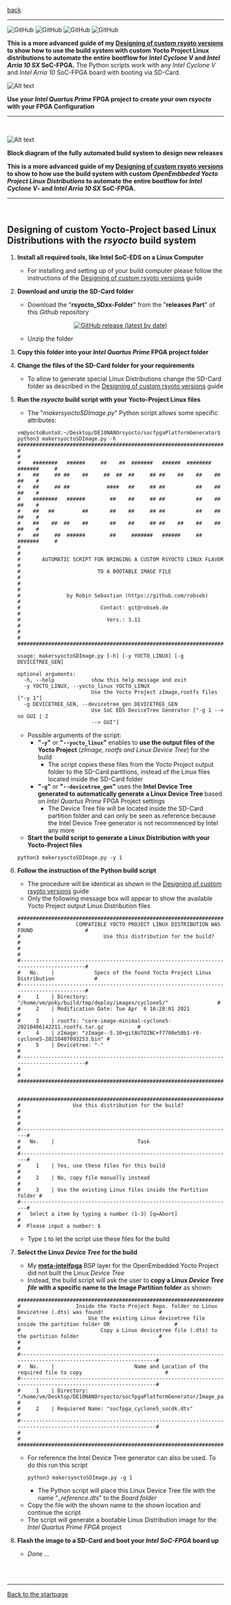 [back](7_customVersions.md)
___
![GitHub](https://img.shields.io/static/v1?label=Ubuntu&message=18.04+LTS,+20.04+LTS&color=yellowgreen)
![GitHub](https://img.shields.io/static/v1?label=CentOS&message=7.0,+8.0&color=yellowgreen)
![GitHub](https://img.shields.io/static/v1?label=Intel+EDS&message=20.1&color=blue)
![GitHub](https://img.shields.io/static/v1?label=Supported+SocFPGA&message=Intel+Arria10,+Cyclone+V&color=red")
<br>

**This is a more advanced guide of my [Designing of custom rsyoto versions](7_customVersions.md) to show how to use the build system with custom Yocto Project Linux distributions to automate the entire bootflow for *Intel Cyclone V* and *Intel Arria 10 SX* SoC-FPGA.** The Python scripts work with any *Intel Cyclone V* and *Intel Arria 10* SoC-FPGA board with booting via SD-Card.  

![Alt text](BuildSystemHead.png?raw=true "Symbol of the build system")

**Use your *Intel Quartus Prime* FPGA project to create your own *rsyocto* with your FPGA Configuration**
___
<br>


![Alt text](https://raw.githubusercontent.com/robseb/rsyocto/master/doc/symbols/BuildSystem.jpg?raw=true "automatic rsyocto Build system")

**Block diagram of the fully automated build system to design new releases**
<br>

**This is a more advanced guide of my [Designing of custom rsyoto versions](7_customVersions.md) to show to how use the build system with custom *OpenEmbbeded Yocto Project Linux Distributions* to automate the entire bootflow for *Intel Cyclone V*- and *Intel Arria 10 SX* SoC-FPGA.**
___
<br>

## Designing of custom Yocto-Project based Linux Distributions with the *rsyocto* build system 

1. **Install all required tools, like Intel SoC-EDS on a Linux Computer**
    * For installing and setting up of your build computer please follow the instructions of the [Designing of custom rsyoto versions](7_customVersions.md) guide

2. **Download and unzip the SD-Card folder** 
    * Download the "**rsyocto_SDxx-Folder**" from the "**releases Part**" of this *Github* repository 
    
    <p align="center">
    <a href="https://github.com/robseb/rsyocto/releases">
        <img alt="GitHub release (latest by date)" src="https://img.shields.io/github/v/release/robseb/rsyocto">
    </a>	 
    </p>

    * Unzip the folder
3. **Copy this folder into your *Intel Quartus Prime* FPGA project folder**
4. **Change the files of the SD-Card folder for your requirements**
    * To allow to generate special Linux Distributions change the SD-Card folder as described in the [Designing of custom rsyoto versions](7_customVersions.md) guide
5. **Run the *rsyocto* build script with your Yocto-Project Linux files** 
    * The "*makersyoctoSDImage.py*" Python script allows some specific attributes:
    ````shell
    vm@yoctoBuntoX:~/Desktop/DE10NANOrsyocto/socfpgaPlatformGenerator$ python3 makersyoctoSDImage.py -h
    ##############################################################################
    #                                                                            #
    #    ########   ######     ##    ##  #######   ######  ########  #######     #
    #    ##     ## ##    ##     ##  ##  ##     ## ##    ##    ##    ##     ##    #
    #    ##     ## ##            ####   ##     ## ##          ##    ##     ##    #
    #    ########   ######        ##    ##     ## ##          ##    ##     ##    #
    #    ##   ##         ##       ##    ##     ## ##          ##    ##     ##    #
    #    ##    ##  ##    ##       ##    ##     ## ##    ##    ##    ##     ##    #
    #    ##     ##  ######        ##     #######   ######     ##     #######     #
    #                                                                            #
    #       AUTOMATIC SCRIPT FOR BRINGING A CUSTOM RSYOCTO LINUX FLAVOR          #
    #                         TO A BOOTABLE IMAGE FILE                           #
    #                                                                            #
    #               by Robin Sebastian (https://github.com/robseb)               #
    #                          Contact: git@robseb.de                            #
    #                            Vers.: 3.11                                     #
    #                                                                            #
    ##############################################################################
    
    usage: makersyoctoSDImage.py [-h] [-y YOCTO_LINUX] [-g DEVICETREE_GEN]
    
    optional arguments:
      -h, --help            show this help message and exit
      -y YOCTO_LINUX, --yocto_linux YOCTO_LINUX
                            Use the Yocto Project zImage,rootfs files ["-y 1"]
      -g DEVICETREE_GEN, --devicetree_gen DEVICETREE_GEN
                            Use SoC EDS DeviceTree Generator ["-g 1 --> no GUI | 2
                            --> GUI"]
    ````
    * Possible arguments of the script:
        * **"`-y`"** or **"`--yocto_linux`"** enables to **use the output files of the Yocto Project** (*zImage, rootfs and Linux Device Tree*) for the build
            * The script copies these files from the Yocto Project output folder to the SD-Card partitions, instead of the Linux files located inside the SD-Card folder
        * **"`-g`"** or **"`--devicetree_gen`"** uses the  **Intel Device Tree generated to automatically generate a Linux Device Tree** based on *Intel Quartus Prime* FPGA Project settings  
            * The Device Tree file will be located inside the SD-Card partition folder and can only be seen as reference because the Intel Device Tree generator is not recommenced by Intel any more
    * **Start the build script to generate a Linux Distribution with your Yocto-Project files**
    ````shell
    python3 makersyoctoSDImage.py -y 1
    ````
6. **Follow the instruction of the Python build script**
    * The procedure will be identical as shown in the [Designing of custom rsyoto versions](7_customVersions.md) guide
    * Only the following message box will appear to show the available Yocto Project output Linux Distribution files
    ````shell
    ##########################################################################################
    #                  COMPATIBLE YOCTO PROJECT LINUX DISTRIBUTION WAS FOUND                 #
    #                           Use this distribution for the build?                         #
    #                                                                                        #
    #----------------------------------------------------------------------------------------#
    #   No.    |             Specs of the found Yocto Project Linux Distribution             #
    #----------------------------------------------------------------------------------------#
    #     1    | Directory: "/home/vm/poky/build/tmp/deploy/images/cyclone5/"                #
    #     2    | Modification Date: Tue Apr  6 16:28:01 2021                                 #
    #     3    | rootfs: "core-image-minimal-cyclone5-20210406142211.rootfs.tar.gz           #
    #     4    | zImage: "zImage--5.10+gitAUTOINC+f7700e50b1-r0-cyclone5-20210407093253.bin" #
    #     5    | Devicetree: "-"                                                             #
    #----------------------------------------------------------------------------------------#
    #                                                                                        #
    ##########################################################################################
    
     
    #######################################################################
    #                 Use this distribution for the build?                #
    #                                                                     #
    #---------------------------------------------------------------------#
    #   No.    |                           Task                           #
    #---------------------------------------------------------------------#
    #     1    | Yes, use these files for this build                      #
    #     2    | No, copy file manually instead                           #
    #     3    | Use the existing Linux files inside the Partition folder #
    #---------------------------------------------------------------------#
    #   Select a item by typing a number (1-3) [q=Abort]                  #
    #  Please input a number: $    
    ````
    * Type `1` to let the script use these files for the build

7. **Select the Linux *Device Tree* for the build**
    * My [**meta-intelfpga**](https://github.com/robseb/meta-intelfpga) BSP layer for the OpenEmbedded Yocto Project did not built the Linux *Device Tree*
    * Instead, the build script will ask the user to **copy a Linux *Device Tree file* with a specific name to the Image Partition folder** as shown:
    ````shell
    #################################################################################################################
    #                  Inside the Yocto Project Repo. folder no Linux Devicetree (.dts) was found!                  #
    #                      Use the existing Linux devicetree file inside the partition folder OR                     #
    #                          Copy a Linux devicetree file (.dts) to the partition folder                          #
    #                                                                                                               #
    #---------------------------------------------------------------------------------------------------------------#
    #   No.    |                          Name and Location of the required file to copy                           #
    #---------------------------------------------------------------------------------------------------------------#
    #     1    | Directory: "/home/vm/Desktop/DE10NANOrsyocto/socfpgaPlatformGenerator/Image_partitions/Pat_1_vfat" #
    #     2    | Requiered Name: "socfpga_cyclone5_socdk.dts"                                                       #
    #---------------------------------------------------------------------------------------------------------------#
    #                                                                                                               #
    #################################################################################################################
    ````
    * For reference the Intel Device Tree generator can also be used. To do this run this script
        ````shell
        python3 makersyoctoSDImage.py -g 1
        ````
        * The Python script will place this Linux Device Tree file with the name "*_reference.dts*" to the *Board folder*
    * Copy the file with the shown name to the shown location and continue the script 
    * The script will generate a bootable Linux Distribution image for the *Intel Quartus Prime FPGA* project 
      
9. **Flash the image to a SD-Card and boot your *Intel SoC-FPGA* board up**
    * *Done ...*
    
<br>
<br>

___
[Back to the startpage](https://github.com/robseb/rsyocto)

